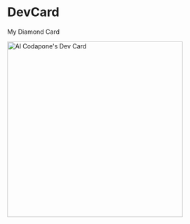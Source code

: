 # DevCard
My Diamond Card

<a href="https://app.daily.dev/Al_Codapone"><img src="https://api.daily.dev/devcards/04fa80af87364a80bf97ae5a04ae16eb.png?r=ojg" width="400" alt="Al Codapone's Dev Card"/></a>
